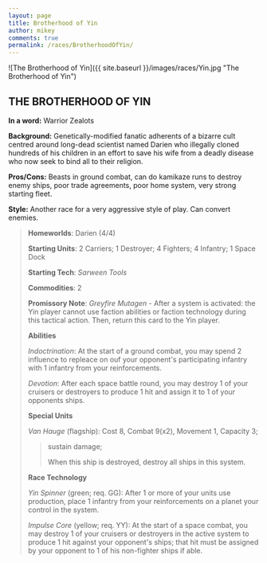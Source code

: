 ```yaml
---
layout: page
title: Brotherhood of Yin
author: mikey
comments: true
permalink: /races/BrotherhoodOfYin/
---
```


![The Brotherhood of Yin]({{ site.baseurl }}/images/races/Yin.jpg "The Brotherhood of Yin")

## THE BROTHERHOOD OF YIN

**In a word:** Warrior Zealots

**Background:** Genetically-modified fanatic adherents of a bizarre cult centred around long-dead scientist named Darien who illegally cloned hundreds of his children in an effort to save his wife from a deadly disease who now seek to bind all to their religion.

**Pros/Cons:** Beasts in ground combat, can do kamikaze runs to destroy enemy ships, poor trade agreements, poor home system, very strong starting fleet.

**Style:** Another race for a very aggressive style of play. Can convert enemies.

>**Homeworlds**:  Darien (4/4)
>
>**Starting Units**: 2 Carriers; 1 Destroyer; 4 Fighters; 4 Infantry; 1 Space Dock 
>
>**Starting Tech**: _Sarween Tools_
>
>**Commodities**: 2
>
>**Promissory Note**: _Greyfire Mutagen_ - After a system is activated: the Yin player cannot use faction abilities or faction technology during this tactical action. Then, return this card to the Yin player.
>
>**Abilities**
>
>_Indoctrination_: At the start of a ground combat, you may spend 2 influence to repleace on ouf your opponent's participating infantry with 1 infantry from your reinforcements.
>
>_Devotion_: After each space battle round, you may destroy 1 of your cruisers or destroyers to produce 1 hit and assign it to 1 of your opponents ships.  
>
>**Special Units**
>
>_Van Hauge_ (flagship): Cost 8, Combat 9(x2), Movement 1, Capacity 3; 
>>sustain damage; 
>>
>>When this ship is destroyed, destroy all ships in this system.
>
>**Race Technology**
>
>_Yin Spinner_ (green; req. GG): After 1 or more of your units use production, place 1 infantry from your reinforcements on a planet your control in the system.
>
>_Impulse Core_ (yellow; req. YY): At the start of a space combat, you may destroy 1 of your cruisers or destroyers in the active system to produce 1 hit against your opponent's ships; that hit must be assigned by your opponent to 1 of his non-fighter ships if able. 

